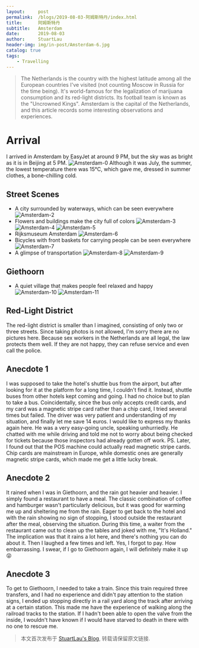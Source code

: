 ```yaml
---
layout:     post
permalink:  /blogs/2019-08-03-阿姆斯特丹/index.html
title:      阿姆斯特丹
subtitle:   Amsterdam
date:       2019-08-03
author:     StuartLau
header-img: img/in-post/Amsterdam-6.jpg
catalog: true
tags:
    - Travelling
---    
```

> The Netherlands is the country with the highest latitude among all the European countries I've visited (not counting Moscow in Russia for the time being). It's world-famous for the legalization of marijuana consumption and its red-light districts. Its football team is known as the "Uncrowned Kings". Amsterdam is the capital of the Netherlands, and this article records some interesting observations and experiences.

# Arrival
I arrived in Amsterdam by EasyJet at around 9 PM, but the sky was as bright as it is in Beijing at 5 PM.
![Amsterdam-0](/images/in-post/Amsterdam-0.jpg)
Although it was July, the summer, the lowest temperature there was 15°C, which gave me, dressed in summer clothes, a bone-chilling cold.

## Street Scenes
- A city surrounded by waterways, which can be seen everywhere
  ![Amsterdam-2](/images/in-post/Amsterdam-2.jpg)
- Flowers and buildings make the city full of colors
  ![Amsterdam-3](/images/in-post/Amsterdam-3.jpg)
  ![Amsterdam-4](/images/in-post/Amsterdam-4.jpg)
  ![Amsterdam-5](/images/in-post/Amsterdam-5.jpg)
- Rijksmuseum Amsterdam
  ![Amsterdam-6](/images/in-post/Amsterdam-6.jpg)
- Bicycles with front baskets for carrying people can be seen everywhere
  ![Amsterdam-7](/images/in-post/Amsterdam-7.jpg)
- A glimpse of transportation
  ![Amsterdam-8](/images/in-post/Amsterdam-8.jpg)
  ![Amsterdam-9](/images/in-post/Amsterdam-9.jpg)

## Giethoorn
- A quiet village that makes people feel relaxed and happy
  ![Amsterdam-10](/images/in-post/Amsterdam-10.jpg)
  ![Amsterdam-11](/images/in-post/Amsterdam-11.jpg)

## Red-Light District
The red-light district is smaller than I imagined, consisting of only two or three streets. Since taking photos is not allowed, I'm sorry there are no pictures here.
Because sex workers in the Netherlands are all legal, the law protects them well. If they are not happy, they can refuse service and even call the police.

## Anecdote 1
I was supposed to take the hotel's shuttle bus from the airport, but after looking for it at the platform for a long time, I couldn't find it. Instead, shuttle buses from other hotels kept coming and going. I had no choice but to plan to take a bus. Coincidentally, since the bus only accepts credit cards, and my card was a magnetic stripe card rather than a chip card, I tried several times but failed. The driver was very patient and understanding of my situation, and finally let me save 14 euros. I would like to express my thanks again here. He was a very easy-going uncle, speaking unhurriedly. He chatted with me while driving and told me not to worry about being checked for tickets because those inspectors had already gotten off work.
PS. Later, I found out that the POS machine could actually read magnetic stripe cards. Chip cards are mainstream in Europe, while domestic ones are generally magnetic stripe cards, which made me get a little lucky break.

## Anecdote 2
It rained when I was in Giethoorn, and the rain got heavier and heavier. I simply found a restaurant to have a meal. The classic combination of coffee and hamburger wasn't particularly delicious, but it was good for warming me up and sheltering me from the rain.
Eager to get back to the hotel and with the rain showing no sign of stopping, I stood outside the restaurant after the meal, observing the situation. During this time, a waiter from the restaurant came out to clean up the tables and joked with me, "It's Holland." The implication was that it rains a lot here, and there's nothing you can do about it.
Then I laughed a few times and left. Yes, I forgot to pay. How embarrassing. I swear, if I go to Giethoorn again, I will definitely make it up 😝

## Anecdote 3
To get to Giethoorn, I needed to take a train. Since this train required three transfers, and I had no experience and didn't pay attention to the station signs, I ended up stopping directly in a rail yard along the track after arriving at a certain station. This made me have the experience of walking along the railroad tracks to the station.
If I hadn't been able to open the valve from the inside, I wouldn't have known if I would have starved to death in there with no one to rescue me.

> 本文首次发布于 [StuartLau's Blog](https://stuartlau.github.io), 转载请保留原文链接.

